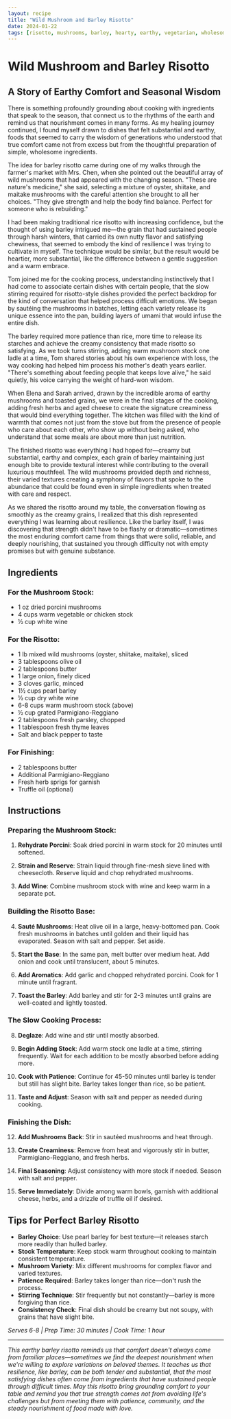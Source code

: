 ```yaml
---
layout: recipe
title: "Wild Mushroom and Barley Risotto"
date: 2024-01-22
tags: [risotto, mushrooms, barley, hearty, earthy, vegetarian, wholesome, comfort]
---
```


# Wild Mushroom and Barley Risotto

## A Story of Earthy Comfort and Seasonal Wisdom

There is something profoundly grounding about cooking with ingredients that speak to the season, that connect us to the rhythms of the earth and remind us that nourishment comes in many forms. As my healing journey continued, I found myself drawn to dishes that felt substantial and earthy, foods that seemed to carry the wisdom of generations who understood that true comfort came not from excess but from the thoughtful preparation of simple, wholesome ingredients.

The idea for barley risotto came during one of my walks through the farmer's market with Mrs. Chen, when she pointed out the beautiful array of wild mushrooms that had appeared with the changing season. "These are nature's medicine," she said, selecting a mixture of oyster, shiitake, and maitake mushrooms with the careful attention she brought to all her choices. "They give strength and help the body find balance. Perfect for someone who is rebuilding."

I had been making traditional rice risotto with increasing confidence, but the thought of using barley intrigued me—the grain that had sustained people through harsh winters, that carried its own nutty flavor and satisfying chewiness, that seemed to embody the kind of resilience I was trying to cultivate in myself. The technique would be similar, but the result would be heartier, more substantial, like the difference between a gentle suggestion and a warm embrace.

Tom joined me for the cooking process, understanding instinctively that I had come to associate certain dishes with certain people, that the slow stirring required for risotto-style dishes provided the perfect backdrop for the kind of conversation that helped process difficult emotions. We began by sautéing the mushrooms in batches, letting each variety release its unique essence into the pan, building layers of umami that would infuse the entire dish.

The barley required more patience than rice, more time to release its starches and achieve the creamy consistency that made risotto so satisfying. As we took turns stirring, adding warm mushroom stock one ladle at a time, Tom shared stories about his own experience with loss, the way cooking had helped him process his mother's death years earlier. "There's something about feeding people that keeps love alive," he said quietly, his voice carrying the weight of hard-won wisdom.

When Elena and Sarah arrived, drawn by the incredible aroma of earthy mushrooms and toasted grains, we were in the final stages of the cooking, adding fresh herbs and aged cheese to create the signature creaminess that would bind everything together. The kitchen was filled with the kind of warmth that comes not just from the stove but from the presence of people who care about each other, who show up without being asked, who understand that some meals are about more than just nutrition.

The finished risotto was everything I had hoped for—creamy but substantial, earthy and complex, each grain of barley maintaining just enough bite to provide textural interest while contributing to the overall luxurious mouthfeel. The wild mushrooms provided depth and richness, their varied textures creating a symphony of flavors that spoke to the abundance that could be found even in simple ingredients when treated with care and respect.

As we shared the risotto around my table, the conversation flowing as smoothly as the creamy grains, I realized that this dish represented everything I was learning about resilience. Like the barley itself, I was discovering that strength didn't have to be flashy or dramatic—sometimes the most enduring comfort came from things that were solid, reliable, and deeply nourishing, that sustained you through difficulty not with empty promises but with genuine substance.

## Ingredients

### For the Mushroom Stock:
- 1 oz dried porcini mushrooms
- 4 cups warm vegetable or chicken stock
- ½ cup white wine

### For the Risotto:
- 1 lb mixed wild mushrooms (oyster, shiitake, maitake), sliced
- 3 tablespoons olive oil
- 2 tablespoons butter
- 1 large onion, finely diced
- 3 cloves garlic, minced
- 1½ cups pearl barley
- ½ cup dry white wine
- 6-8 cups warm mushroom stock (above)
- ½ cup grated Parmigiano-Reggiano
- 2 tablespoons fresh parsley, chopped
- 1 tablespoon fresh thyme leaves
- Salt and black pepper to taste

### For Finishing:
- 2 tablespoons butter
- Additional Parmigiano-Reggiano
- Fresh herb sprigs for garnish
- Truffle oil (optional)

## Instructions

### Preparing the Mushroom Stock:
1. **Rehydrate Porcini**: Soak dried porcini in warm stock for 20 minutes until softened.

2. **Strain and Reserve**: Strain liquid through fine-mesh sieve lined with cheesecloth. Reserve liquid and chop rehydrated mushrooms.

3. **Add Wine**: Combine mushroom stock with wine and keep warm in a separate pot.

### Building the Risotto Base:
4. **Sauté Mushrooms**: Heat olive oil in a large, heavy-bottomed pan. Cook fresh mushrooms in batches until golden and their liquid has evaporated. Season with salt and pepper. Set aside.

5. **Start the Base**: In the same pan, melt butter over medium heat. Add onion and cook until translucent, about 5 minutes.

6. **Add Aromatics**: Add garlic and chopped rehydrated porcini. Cook for 1 minute until fragrant.

7. **Toast the Barley**: Add barley and stir for 2-3 minutes until grains are well-coated and lightly toasted.

### The Slow Cooking Process:
8. **Deglaze**: Add wine and stir until mostly absorbed.

9. **Begin Adding Stock**: Add warm stock one ladle at a time, stirring frequently. Wait for each addition to be mostly absorbed before adding more.

10. **Cook with Patience**: Continue for 45-50 minutes until barley is tender but still has slight bite. Barley takes longer than rice, so be patient.

11. **Taste and Adjust**: Season with salt and pepper as needed during cooking.

### Finishing the Dish:
12. **Add Mushrooms Back**: Stir in sautéed mushrooms and heat through.

13. **Create Creaminess**: Remove from heat and vigorously stir in butter, Parmigiano-Reggiano, and fresh herbs.

14. **Final Seasoning**: Adjust consistency with more stock if needed. Season with salt and pepper.

15. **Serve Immediately**: Divide among warm bowls, garnish with additional cheese, herbs, and a drizzle of truffle oil if desired.

## Tips for Perfect Barley Risotto

- **Barley Choice**: Use pearl barley for best texture—it releases starch more readily than hulled barley.
- **Stock Temperature**: Keep stock warm throughout cooking to maintain consistent temperature.
- **Mushroom Variety**: Mix different mushrooms for complex flavor and varied textures.
- **Patience Required**: Barley takes longer than rice—don't rush the process.
- **Stirring Technique**: Stir frequently but not constantly—barley is more forgiving than rice.
- **Consistency Check**: Final dish should be creamy but not soupy, with grains that have slight bite.

*Serves 6-8 | Prep Time: 30 minutes | Cook Time: 1 hour*

---

*This earthy barley risotto reminds us that comfort doesn't always come from familiar places—sometimes we find the deepest nourishment when we're willing to explore variations on beloved themes. It teaches us that resilience, like barley, can be both tender and substantial, that the most satisfying dishes often come from ingredients that have sustained people through difficult times. May this risotto bring grounding comfort to your table and remind you that true strength comes not from avoiding life's challenges but from meeting them with patience, community, and the steady nourishment of food made with love.*